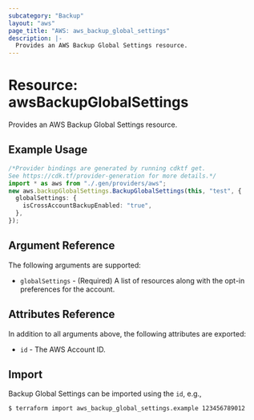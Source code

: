```yaml
---
subcategory: "Backup"
layout: "aws"
page_title: "AWS: aws_backup_global_settings"
description: |-
  Provides an AWS Backup Global Settings resource.
---
```


# Resource: awsBackupGlobalSettings

Provides an AWS Backup Global Settings resource.

## Example Usage

```typescript
/*Provider bindings are generated by running cdktf get.
See https://cdk.tf/provider-generation for more details.*/
import * as aws from "./.gen/providers/aws";
new aws.backupGlobalSettings.BackupGlobalSettings(this, "test", {
  globalSettings: {
    isCrossAccountBackupEnabled: "true",
  },
});

```

## Argument Reference

The following arguments are supported:

* `globalSettings` - (Required) A list of resources along with the opt-in preferences for the account.

## Attributes Reference

In addition to all arguments above, the following attributes are exported:

* `id` - The AWS Account ID.

## Import

Backup Global Settings can be imported using the `id`, e.g.,

```console
$ terraform import aws_backup_global_settings.example 123456789012
```
